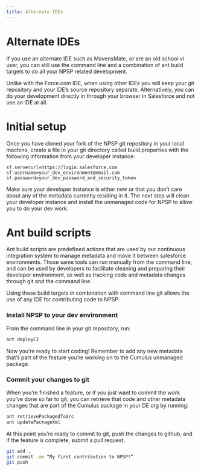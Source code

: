 ```yaml
---
title: Alternate IDEs
---
```

# Alternate IDEs

If you use an alternate IDE such as MavensMate, or are an old school vi user, you can still use the command line and a combination of ant build targets to do all your NPSP related development.

Unlike with the Force.com IDE, when using other IDEs you will keep your git repository and your IDE’s source repository separate. Alternatively, you can do your development directly in through your browser in Salesforce and not use an IDE at all.

# Initial setup

Once you have cloned your fork of the NPSP git repository in your local machine, create a file in your git directory called build.properties with the following information from your developer instance:

```
sf.serverurl=https://login.salesforce.com
sf.username=your_dev_environment@email.com
sf.password=your_dev_password_and_security_token
```

Make sure your developer instance is either new or that you don’t care about any of the metadata currently residing in it. The next step will clean your developer instance and install the unmanaged code for NPSP to allow you to do your dev work.

# Ant build scripts

Ant build scripts are predefined actions that are used by our continuous integration system to manage metadata and move it between salesforce environments. Those same tools can run manually from the command line, and can be used by developers to facilitate cleaning and preparing their developer environment, as well as tracking code and metadata changes through git and the command line.

Using these build targets in combination with command line git allows the use of any IDE for contributing code to NPSP.

### Install NPSP to your dev environment

From the command line in your git repository, run:

```sh
ant deployCI
```

Now you’re ready to start coding! Remember to add any new metadata that’s part of the feature you’re working on to the Cumulus unmanaged package.

### Commit your changes to git

When you’re finished a feature, or if you just want to commit the work you’ve done so far to git, you can retrieve that code and other metadata changes that are part of the Cumulus package in your DE org by running:

```sh
ant retrievePackagedToSrc
ant updatePackageXml
```

At this point you’re ready to commit to git, push the changes to github, and if the feature is complete, submit a pull request.

```sh
git add .
git commit -am “My first contribution to NPSP!”
git push
```
